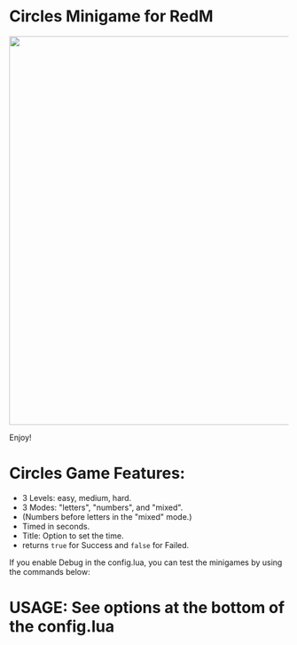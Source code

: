 # Circles Minigame for RedM

<img src='https://r2.fivemanage.com/image/r365d_CIlxN8CXVM8C.png' width='700'>

Enjoy!


# Circles Game Features: 
- 3 Levels: easy, medium, hard.
- 3 Modes: "letters", "numbers", and "mixed".
- (Numbers before letters in the "mixed" mode.)
- Timed in seconds.
- Title: Option to set the time.
- returns `true` for Success and `false` for Failed.


If you enable Debug in the config.lua, you can test the minigames by using the commands below:

# USAGE: See options at the bottom of the config.lua
